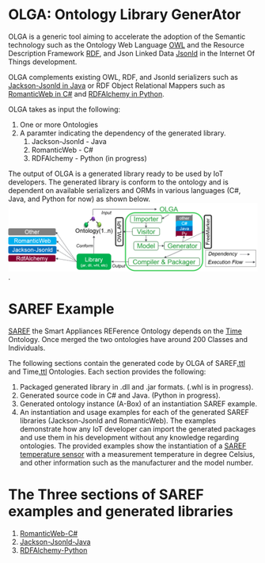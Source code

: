 # OLGA: Ontology Library GenerAtor

OLGA is a generic tool aiming to accelerate the adoption of the Semantic technology such as the Ontology Web Language [OWL](https://www.w3.org/OWL) and the Resource Description Framework [RDF](https://www.w3.org/2001/sw/wiki/RDF), and Json Linked Data [Jsonld](https://json-ld.org/) in the Internet Of Things development.

OLGA complements existing OWL, RDF, and Jsonld serializers such as [Jackson-Jsonld in Java](https://github.com/io-informatics/jackson-jsonld) or RDF Object Relational Mappers such as [RomanticWeb in C#](RomanticWeb.net) and [RDFAlchemy in Python](http://rdfalchemy.readthedocs.io/en/latest/index.html). 

OLGA takes as input the following:
1. One or more Ontologies
2. A paramter indicating the dependency of the generated library.
	1. Jackson-Jsonld - Java
	2. RomanticWeb - C#
	3. RDFAlchemy - Python (in progress)

The output of OLGA is a generated library ready to be used by IoT developers. The generated library is conform to the ontology and is dependent on available serializers and ORMs in various languages (C#, Java, and Python for now) as shown below.
![](./figures/OLGAImplementation.png).

# SAREF Example
[SAREF](http://ontology.tno.nl/saref/) the Smart Appliances REFerence Ontology depends on the [Time](https://www.w3.org/TR/owl-time/) Ontology. Once merged the two ontologies have around 200 Classes and Individuals.

The following sections contain the generated code by OLGA of SAREF[.ttl](http://ontology.tno.nl/saref.ttl) and Time[.ttl](https://www.w3.org/2006/time) Ontologies. Each section provides the following:
1. Packaged generated library in .dll and .jar formats. (.whl is in progress).
2. Generated source code in C\# and Java. (Python in progress).
3. Generated ontology instance (A-Box) of an instantiation SAREF example.
4. An instantiation and usage examples for each of the generated SAREF libraries (Jackson-Jsonld and RomanticWeb). The examples demonstrate how any IoT developer can import the generated packages and use them in his development without any knowledge regarding ontologies. The provided examples show the instantiation of a [SAREF temperature sensor](ontology.tno.nl/saref/saref_TemperatureSensor.html) with a measurement temperature in degree Celsius, and other information such as the manufacturer and the model number.

# The Three sections of SAREF examples and generated libraries 
1. [RomanticWeb-C#](/SAREF-RomanticWeb/README.md)
2. [Jackson-Jsonld-Java](/SAREF-Jackson-JsonLd/README.md)
2. [RDFAlchemy-Python](/SAREF-RDFAlchemy/README.md)
	
